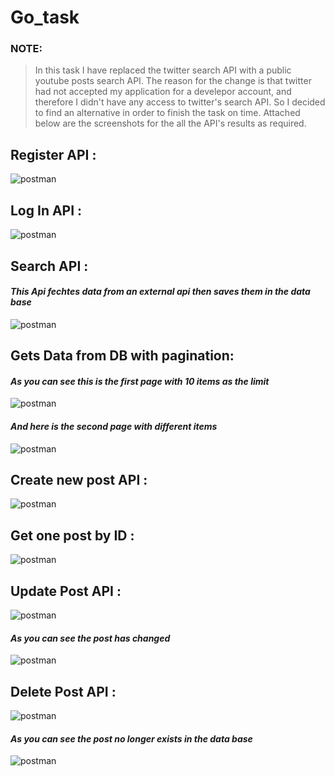 # Go_task

### NOTE:
> In this task I have replaced the twitter search API with a public youtube posts search API.
> The reason for the change is that twitter had not accepted my application for a develepor account,
> and therefore I didn't have any access to twitter's search API. So I decided to find an alternative
> in order to finish the task on time.
> Attached below are the screenshots for the all the API's results as required.


## **Register API :**

![postman](screenshots/1.png)

## **Log In API :**

![postman](screenshots/2.png)

## **Search API :**

#### *This Api fechtes data from an external api then saves them in the data base*

![postman](screenshots/3.png)

## **Gets Data from DB with pagination:**

#### *As you can see this is the first page with 10 items as the limit*

![postman](screenshots/4.png)

#### *And here is the second page with different items*

![postman](screenshots/5.png)

## **Create new post API :**

![postman](screenshots/6.png)

## **Get one post by ID :**

![postman](screenshots/7.png)

## **Update Post API :**

![postman](screenshots/8.png)

#### *As you can see the post has changed*

![postman](screenshots/9.png)

## **Delete Post API :**

![postman](screenshots/10.png)

#### *As you can see the post no longer exists in the data base*

![postman](screenshots/11.png)